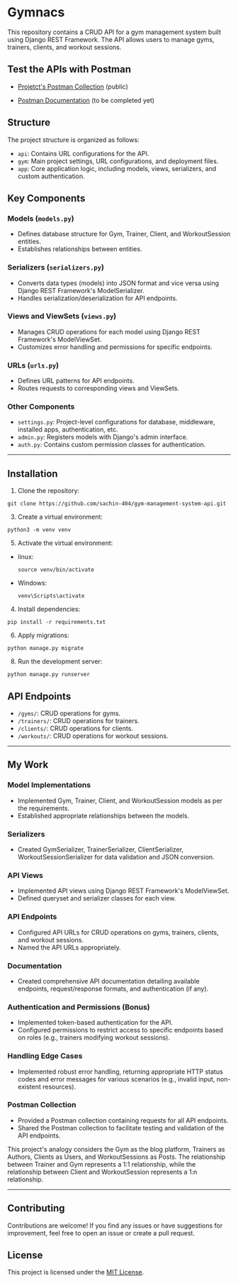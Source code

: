 # Gymnacs

This repository contains a CRUD API for a gym management system built using Django REST Framework. The API allows users to manage gyms, trainers, clients, and workout sessions.

## Test the APIs with Postman
- [Projetct's Postman Collection](https://www.postman.com/payload-geologist-61696866/workspace/gym-mgmt)  (public)

- [Postman Documentation](https://github.com/ghubrakesh/gymnacs) (to be completed yet)


## Structure

The project structure is organized as follows:

- `api`: Contains URL configurations for the API.
- `gym`: Main project settings, URL configurations, and deployment files.
- `app`: Core application logic, including models, views, serializers, and custom authentication.

## Key Components

### Models (`models.py`)
- Defines database structure for Gym, Trainer, Client, and WorkoutSession entities.
- Establishes relationships between entities.

### Serializers (`serializers.py`)
- Converts data types (models) into JSON format and vice versa using Django REST Framework's ModelSerializer.
- Handles serialization/deserialization for API endpoints.

### Views and ViewSets (`views.py`)
- Manages CRUD operations for each model using Django REST Framework's ModelViewSet.
- Customizes error handling and permissions for specific endpoints.

### URLs (`urls.py`)
- Defines URL patterns for API endpoints.
- Routes requests to corresponding views and ViewSets.

### Other Components
- `settings.py`: Project-level configurations for database, middleware, installed apps, authentication, etc.
- `admin.py`: Registers models with Django's admin interface.
- `auth.py`: Contains custom permission classes for authentication.

---

## Installation
1. Clone the repository:
  ```
  git clone https://github.com/sachin-404/gym-management-system-api.git
  ```
3. Create a virtual environment:
  ```
  python3 -m venv venv
  ```

5. Activate the virtual environment:
- linux:
  ```
  source venv/bin/activate
  ```
- Windows:
  ```
  venv\Scripts\activate
  ```

4. Install dependencies:
  ```
  pip install -r requirements.txt
  ```

6. Apply migrations:
  ```
  python manage.py migrate
  ```

8. Run the development server:
  ```
  python manage.py runserver
  ```
## API Endpoints

- `/gyms/`: CRUD operations for gyms.
- `/trainers/`: CRUD operations for trainers.
- `/clients/`: CRUD operations for clients.
- `/workouts/`: CRUD operations for workout sessions.

---
## My Work

### Model Implementations
- Implemented Gym, Trainer, Client, and WorkoutSession models as per the requirements.
- Established appropriate relationships between the models.

### Serializers
- Created GymSerializer, TrainerSerializer, ClientSerializer, WorkoutSessionSerializer for data validation and JSON conversion.

### API Views
- Implemented API views using Django REST Framework's ModelViewSet.
- Defined queryset and serializer classes for each view.

### API Endpoints
- Configured API URLs for CRUD operations on gyms, trainers, clients, and workout sessions.
- Named the API URLs appropriately.

### Documentation
- Created comprehensive API documentation detailing available endpoints, request/response formats, and authentication (if any).

### Authentication and Permissions (Bonus)
- Implemented token-based authentication for the API.
- Configured permissions to restrict access to specific endpoints based on roles (e.g., trainers modifying workout sessions).

### Handling Edge Cases
- Implemented robust error handling, returning appropriate HTTP status codes and error messages for various scenarios (e.g., invalid input, non-existent resources).

### Postman Collection
- Provided a Postman collection containing requests for all API endpoints.
- Shared the Postman collection to facilitate testing and validation of the API endpoints.

This project's analogy considers the Gym as the blog platform, Trainers as Authors, Clients as Users, and WorkoutSessions as Posts. The relationship between Trainer and Gym represents a 1:1 relationship, while the relationship between Client and WorkoutSession represents a 1:n relationship.


---
## Contributing

Contributions are welcome! If you find any issues or have suggestions for improvement, feel free to open an issue or create a pull request.

## License

This project is licensed under the [MIT License](link-to-license).

